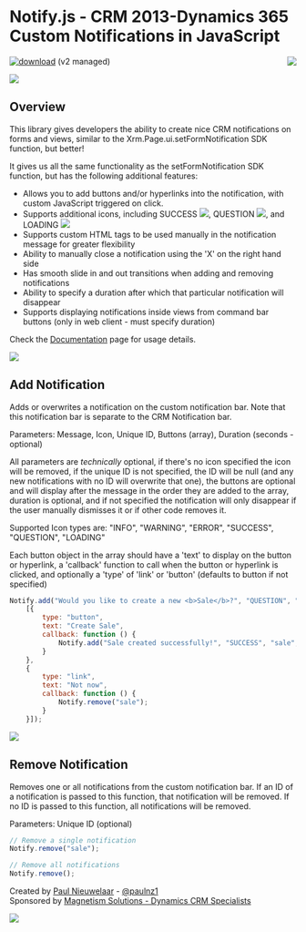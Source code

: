 # Notify.js - CRM 2013-Dynamics 365 Custom Notifications in JavaScript
[![download](https://user-images.githubusercontent.com/14048382/27844360-c7ea9670-6174-11e7-8658-80d356c1ba8f.png)](https://github.com/PaulNieuwelaar/notifyjs/releases/download/v2.0/NotifyJS_2_0_0_managed.zip) (v2 managed) [<img align="right" src="https://user-images.githubusercontent.com/14048382/29433676-4eb13ea6-83f4-11e7-8c07-eca514b1b197.png"/>](https://github.com/PaulNieuwelaar/notifyjs/wiki/Documentation)

![](https://user-images.githubusercontent.com/14048382/29441236-e8e965b0-841d-11e7-9d96-06748f992dbd.PNG)

## Overview
This library gives developers the ability to create nice CRM notifications on forms and views, similar to the Xrm.Page.ui.setFormNotification SDK function, but better!

It gives us all the same functionality as the setFormNotification SDK function, but has the following additional features:
* Allows you to add buttons and/or hyperlinks into the notification, with custom JavaScript triggered on click.
* Supports additional icons, including SUCCESS ![](https://user-images.githubusercontent.com/14048382/29441319-90e1b646-841e-11e7-9e3f-08e901d56cb4.png), QUESTION ![](https://user-images.githubusercontent.com/14048382/29441320-9159a7d2-841e-11e7-8a41-40f85c981de6.png), and LOADING ![](https://user-images.githubusercontent.com/14048382/29441321-923a88ec-841e-11e7-9a99-87677ed27a75.gif)
* Supports custom HTML tags to be used manually in the notification message for greater flexibility
* Ability to manually close a notification using the 'X' on the right hand side
* Has smooth slide in and out transitions when adding and removing notifications
* Ability to specify a duration after which that particular notification will disappear
* Supports displaying notifications inside views from command bar buttons (only in web client - must specify duration)

Check the [Documentation](https://github.com/PaulNieuwelaar/notifyjs/wiki/Documentation) page for usage details.

![](https://user-images.githubusercontent.com/14048382/29441262-229a36c2-841e-11e7-8d45-e27bf363ca4a.PNG)

## Add Notification
Adds or overwrites a notification on the custom notification bar. Note that this notification bar is separate to the CRM Notification bar.

Parameters: Message, Icon, Unique ID, Buttons (array), Duration (seconds - optional)

All parameters are _technically_ optional, if there's no icon specified the icon will be removed, if the unique ID is not specified, the ID will be null (and any new notifications with no ID will overwrite that one), the buttons are optional and will display after the message in the order they are added to the array, duration is optional, and if not specified the notification will only disappear if the user manually dismisses it or if other code removes it.

Supported Icon types are: "INFO", "WARNING", "ERROR", "SUCCESS", "QUESTION", "LOADING"

Each button object in the array should have a 'text' to display on the button or hyperlink, a 'callback' function to call when the button or hyperlink is clicked, and optionally a 'type' of 'link' or 'button' (defaults to button if not specified)

```javascript
Notify.add("Would you like to create a new <b>Sale</b>?", "QUESTION", "sale",
    [{
        type: "button",
        text: "Create Sale",
        callback: function () {
            Notify.add("Sale created successfully!", "SUCCESS", "sale", null, 3);
        }
    },
    {
        type: "link",
        text: "Not now",
        callback: function () {
            Notify.remove("sale");
        }
    }]);
```

![](https://user-images.githubusercontent.com/14048382/29441307-7491bf4a-841e-11e7-93af-b5fa2c82229b.PNG)

## Remove Notification
Removes one or all notifications from the custom notification bar. If an ID of a notification is passed to this function, that notification will be removed. If no ID is passed to this function, all notifications will be removed.

Parameters: Unique ID (optional)

```javascript
// Remove a single notification
Notify.remove("sale");
```

```javascript
// Remove all notifications
Notify.remove();
```

Created by [Paul Nieuwelaar](http://paulnieuwelaar.wordpress.com) - [@paulnz1](https://twitter.com/paulnz1)  
Sponsored by [Magnetism Solutions - Dynamics CRM Specialists](http://www.magnetismsolutions.com)

[![](https://user-images.githubusercontent.com/14048382/30045114-3805d840-9256-11e7-9bdb-323760fb43ea.png)](https://www.paypal.com/cgi-bin/webscr?cmd=_s-xclick&hosted_button_id=6J2J5JYMRQ7QE)
